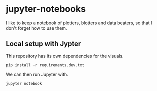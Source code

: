 # jupyter-notebooks

I like to keep a notebook of plotters, blotters and data beaters, so that I don't forget how to use them.


## Local setup with Jypter

This repository has its own dependencies for the visuals.

```
pip install -r requirements.dev.txt
```

We can then run Jupyter with.

```
jupyter notebook
```
